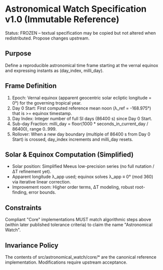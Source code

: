 # Astronomical Watch Specification v1.0 (Immutable Reference)

Status: FROZEN – textual specification may be copied but not altered when redistributed. Propose changes upstream.

## Purpose
Define a reproducible astronomical time frame starting at the vernal equinox and expressing instants as (day_index, milli_day).

## Frame Definition
1. Epoch: Vernal equinox (apparent geocentric solar ecliptic longitude = 0°) for the governing tropical year.
2. Day 0 Start: First computed reference mean noon (λ_ref = -168.975°) that is >= equinox timestamp.
3. Day Index: Integer number of full SI days (86400 s) since Day 0 Start.
4. Sub-day Fraction: milli_day = floor(1000 * seconds_in_current_day / 86400), range 0..999.
5. Rollover: When a new day boundary (multiple of 86400 s from Day 0 Start) is crossed, day_index increments and milli_day resets.

## Solar & Equinox Computation (Simplified)
- Solar position: Simplified Meeus low-precision series (no full nutation / ΔT refinement yet).
- Apparent longitude λ_app used; equinox solves λ_app ≡ 0° (mod 360) via iterative linear correction.
- Improvement room: Higher order terms, ΔT modeling, robust root-finding, error bounds.

## Constraints
Compliant "Core" implementations MUST match algorithmic steps above (within later published tolerance criteria) to claim the name "Astronomical Watch".

## Invariance Policy
The contents of src/astronomical_watch/core/* are the canonical reference implementation. Modifications require upstream acceptance.